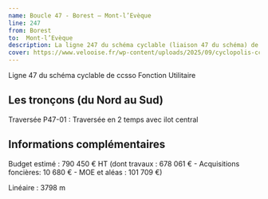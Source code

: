 ```yaml
---
name: Boucle 47 - Borest – Mont-l’Evèque
line: 247
from: Borest
to:  Mont-l’Evèque 
description: La ligne 247 du schéma cyclable (liaison 47 du schéma) de ccsso reliera Borest à Mont-l’Evèque 
cover: https://www.velooise.fr/wp-content/uploads/2025/09/cyclopolis-ccsso-247.jpg
---
```

Ligne 47 du schéma cyclable de ccsso
Fonction Utilitaire
## Les tronçons (du Nord au Sud)

Traversée P47-01 : Traversée en 2 temps avec ilot central 
## Informations complémentaires

Budget estimé : 790 450 € HT (dont travaux : 678 061 € - Acquisitions foncières: 10 680 € - MOE et aléas : 101 709 €)

Linéaire : 3798 m

